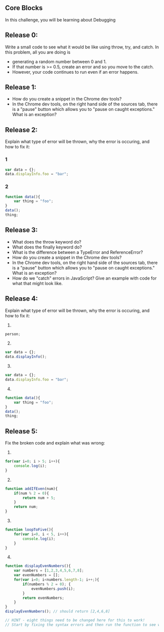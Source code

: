 ## Core Blocks

In this challenge, you will be learning about Debugging

## Release 0:

Write a small code to see what it would be like using throw, try, and catch. 
In this problem, all you are doing is 
- generating a random number between 0 and 1. 
- If that number is >= 0.5, create an error and so you move to the catch. 
- However, your code continues to run even if an error happens.

## Release 1:
- How do you create a snippet in the Chrome dev tools?
- In the Chrome dev tools, on the right hand side of the sources tab, there is a "pause" button which allows you to "pause on caught exceptions." What is an exception?

## Release 2:

Explain what type of error will be thrown, why the error is occuring, and how to fix it:

### 1
```js
var data = {};
data.displayInfo.foo = "bar";
```
### 2
```js
function data(){
    var thing = "foo";
}
data();
thing;
```

## Release 3: 
- What does the throw keyword do?
- What does the finally keyword do?
- What is the difference between a TypeError and ReferenceError?
- How do you create a snippet in the Chrome dev tools?
- In the Chrome dev tools, on the right hand side of the sources tab, there is a "pause" button which allows you to "pause on caught exceptions." What is an exception?
- How do we "catch" errors in JavaScript? Give an example with code for what that might look like.

## Release 4:
Explain what type of error will be thrown, why the error is occuring, and how to fix it:

1.
```js
person;
```

2.
```js
var data = {};
data.displayInfo();
```

3.
```js
var data = {};
data.displayInfo.foo = "bar";
```

4.
```js
function data(){
    var thing = "foo";
}
data();
thing;
```
## Release 5: 

Fix the broken code and explain what was wrong:

1.
```js
for(var i=0; i > 5; i++){
    console.log(i);
}
```
2.
```js
function addIfEven(num){
    if(num % 2 = 0){
        return num + 5;
    }
    return num;
}
```
3.
```js
function loopToFive(){
    for(var i=0, i < 5, i++){
        console.log(i);
    }
}
```
4.
```js
function displayEvenNumbers(){
    var numbers = [1,2,3,4,5,6,7,8];
    var evenNumbers = [];
    for(var i=0; i<numbers.length-1; i++;){
        if(numbers % 2 = 0); {
            evenNumbers.push(i);
        }
        return evenNumbers;
    }
}
displayEvenNumbers(); // should return [2,4,6,8] 

// HINT - eight things need to be changed here for this to work!
// Start by fixing the syntax errors and then run the function to see what your output is.
```


